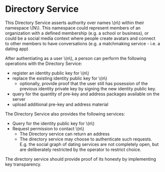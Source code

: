 # Directory Service

This Directory Service asserts authority over names \\(n\\) within their namespace \\(N\\). This namespace could represent members of an organization with a defined membership (e.g. a school or business), or could be a social media context where people create avatars and connect to other members to have conversations (e.g. a matchmaking service - i.e. a dating app)

After authentiating as a user \\(n\\), a person can perform the following operations with the Directory Service:
* register an identity public key for \\(n\\)
* replace the existing identity public key for \\(n\\)
	* optionally, provide proof that the user still has posession of the previous identity private key by signing the new identity public key.
* query for the quantity of pre-key and address packages available on the server
* upload additional pre-key and address material

The Directory Service also provides the following services:
- Query for the identity public key for \\(n\\)
- Request permission to contact \\(n\\)
	- The Directory service can return an address
	- The directory service may choose to authenticate such requests. E.g. the social graph of dating services are not completely open, but are deliberately restricted by the operator to restrict choice.

The directory service should provide proof of its honesty by implementing key transparency. 